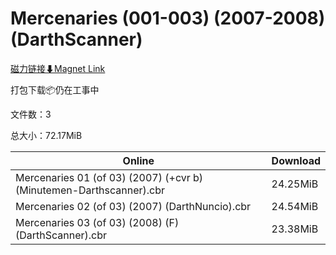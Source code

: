 # Mercenaries (001-003) (2007-2008) (DarthScanner)

[磁力链接⬇Magnet Link](magnet:?xt=urn:btih:a0e0b1cfd2ca2a4418c00a22aadbc5c8a38263df&dn=Mercenaries%20%28001-003%29%20%282007-2008%29%20%28DarthScanner%29)

打包下载📦仍在工事中

文件数：3

总大小：72.17MiB

Online | Download
--- | ---
Mercenaries 01 (of 03) (2007) (+cvr b) (Minutemen-Darthscanner).cbr | 24.25MiB
Mercenaries 02 (of 03) (2007) (DarthNuncio).cbr | 24.54MiB
Mercenaries 03 (of 03) (2008) (F) (DarthScanner).cbr | 23.38MiB